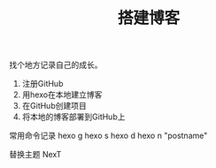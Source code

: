 ﻿---
title: 搭建博客
categories: 日常
---

找个地方记录自己的成长。

 1. 注册GitHub
 2. 用hexo在本地建立博客
 3. 在GitHub创建项目
 4. 将本地的博客部署到GitHub上

常用命令记录
hexo g
hexo s
hexo d
hexo n "postname"

替换主题
NexT

